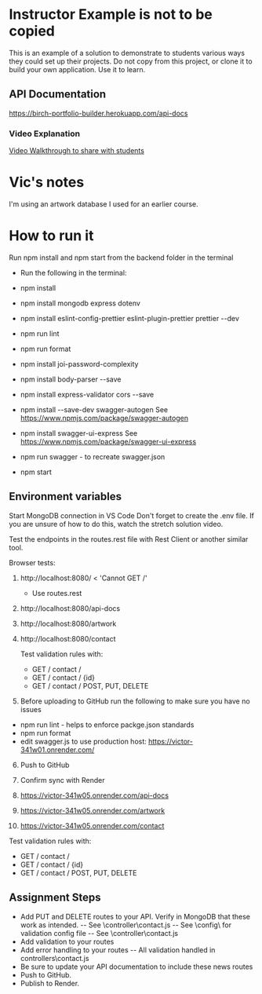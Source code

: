 # Instructor Example is not to be copied

This is an example of a solution to demonstrate to students various ways they could set up their projects. Do not copy from this project, or clone it to build your own application. Use it to learn.

## API Documentation

https://birch-portfolio-builder.herokuapp.com/api-docs

### Video Explanation

[Video Walkthrough to share with students](https://youtu.be/AIi1gZOsRmY)

# Vic's notes

I'm using an artwork database I used for an earlier course.

# How to run it

Run npm install and npm start from the backend folder in the terminal

- Run the following in the terminal:
- npm install
- npm install mongodb express dotenv
- npm install eslint-config-prettier eslint-plugin-prettier prettier --dev
- npm run lint
- npm run format
- npm install joi-password-complexity
- npm install body-parser --save
- npm install express-validator cors --save

- npm install --save-dev swagger-autogen See https://www.npmjs.com/package/swagger-autogen
- npm install swagger-ui-express See https://www.npmjs.com/package/swagger-ui-express
- npm run swagger - to recreate swagger.json
- npm start

## Environment variables

Start MongoDB connection in VS Code
Don't forget to create the .env file. If you are unsure of how to do this, watch the stretch solution video.

Test the endpoints in the routes.rest file with Rest Client or another similar tool.

Browser tests:

1. http://localhost:8080/ < 'Cannot GET /'
   - Use routes.rest
2. http://localhost:8080/api-docs
3. http://localhost:8080/artwork
4. http://localhost:8080/contact

   Test validation rules with:
   - GET / contact /
   - GET / contact / {id}
   - GET / contact / POST, PUT, DELETE

5. Before uploading to GitHub run the following to make sure you have no issues

- npm run lint - helps to enforce packge.json standards
- npm run format
- edit swagger.js to use production host: https://victor-341w01.onrender.com/

6. Push to GitHub
7. Confirm sync with Render

8. https://victor-341w05.onrender.com/api-docs
9. https://victor-341w05.onrender.com/artwork
10. https://victor-341w05.onrender.com/contact

Test validation rules with:
- GET / contact /
- GET / contact / {id}
- GET / contact / POST, PUT, DELETE

## Assignment Steps
- Add PUT and DELETE routes to your API. Verify in MongoDB that these work as intended.
  -- See \controller\contact.js
  -- See \config\ for validation config file 
  -- See \controller\contact.js
- Add validation to your routes
- Add error handling to your routes
  -- All validation handled in controllers\contact.js
- Be sure to update your API documentation to include these news routes
- Push to GitHub.
- Publish to Render.
